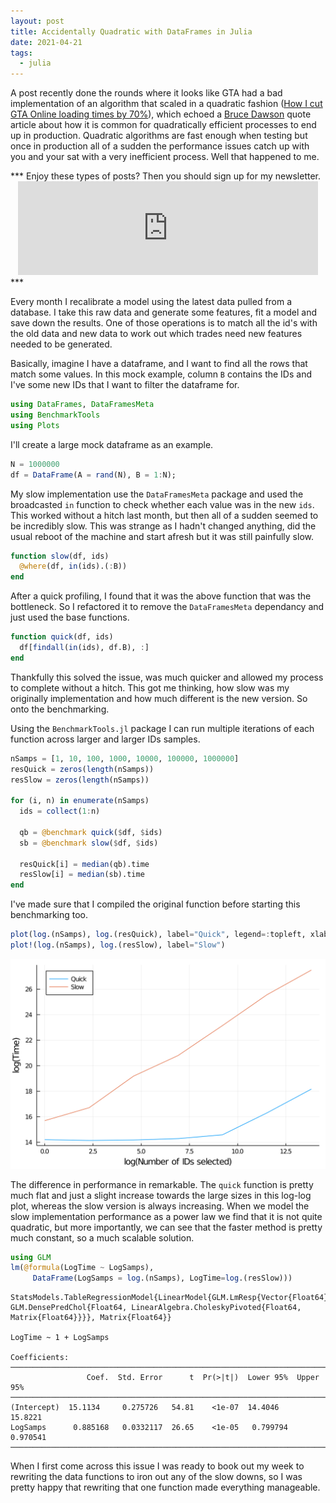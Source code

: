 ```yaml
---
layout: post
title: Accidentally Quadratic with DataFrames in Julia
date: 2021-04-21
tags: 
  - julia
---
```


A post recently done the rounds where it looks like GTA had a bad
implementation of an algorithm that scaled in a quadratic fashion ([How I cut GTA Online loading times by 70%](https://nee.lv/2021/02/28/How-I-cut-GTA-Online-loading-times-by-70/)),
which echoed a [Bruce Dawson](https://randomascii.wordpress.com/) quote article about how it is common for
quadratically efficient processes to end up in production.
Quadratic algorithms are fast enough when testing but once in production all of
a sudden the performance issues catch up with you and your sat with a
very inefficient process. Well that happened to me. 

<p></p>
***
Enjoy these types of posts? Then you should sign up for my newsletter. 
<div style="text-align: center;">
<iframe src="https://dm13450.substack.com/embed" width="480"
height="150" style="border:1px solid ##fdfdfd; background:#fdfdfd;"
frameborder="0" scrolling="no"></iframe>
</div>
***
<p></p>

Every month I recalibrate a model using the latest data pulled from a
database. I take this raw data and generate some features, fit a model
and save down the results. One of those operations is to match all the
id's with the old data and new data to work out which trades need new features needed to be generated. 

Basically, imagine I have a dataframe, and I want to find all the rows
that match some values. In this mock example, column `B` contains the
IDs and I've some new IDs that I want to filter the dataframe for. 


```julia
using DataFrames, DataFramesMeta
using BenchmarkTools
using Plots
```

I'll create a large mock dataframe as an example. 

```julia
N = 1000000
df = DataFrame(A = rand(N), B = 1:N);
```

My slow implementation use the `DataFramesMeta` package and used the broadcasted `in` function to check whether each value was in the new `ids`. This worked without a hitch last month, but then all of a sudden seemed to be incredibly slow. This was strange as I hadn't changed anything, did the usual reboot of the machine and start afresh but it was still painfully slow. 

```julia
function slow(df, ids)
  @where(df, in(ids).(:B))
end
```

After a quick profiling, I found that it was the above function that
was the bottleneck. So I refactored it to remove the `DataFramesMeta` dependancy and just used the base functions. 


```julia
function quick(df, ids)
  df[findall(in(ids), df.B), :]
end
```

Thankfully this solved the issue, was much quicker and allowed my
process to complete without a hitch. This got me thinking, how slow was my originally implementation and how much different is the new version. So onto the benchmarking. 

Using the `BenchmarkTools.jl` package I can run multiple iterations of each function across larger and larger IDs samples. 

```julia
nSamps = [1, 10, 100, 1000, 10000, 100000, 1000000]
resQuick = zeros(length(nSamps))
resSlow = zeros(length(nSamps))

for (i, n) in enumerate(nSamps)
  ids = collect(1:n) 
    
  qb = @benchmark quick($df, $ids)
  sb = @benchmark slow($df, $ids)
    
  resQuick[i] = median(qb).time
  resSlow[i] = median(sb).time
end
```

I've made sure that I compiled the original function before starting
this benchmarking too. 

```julia
plot(log.(nSamps), log.(resQuick), label="Quick", legend=:topleft, xlabel="log(Number of IDs selected)", ylab="log(Time)")
plot!(log.(nSamps), log.(resSlow), label="Slow")
```

![svg](/assets/quadratic/output_10_0.svg)

The difference in performance in remarkable. The `quick` function
is pretty much flat and just a slight increase towards the large sizes
in this log-log plot, whereas the slow version is always increasing. When we model the slow implementation performance as a power law we find that it is not quite quadratic, but more importantly, we can see that the faster method is pretty much constant, so a much scalable solution. 

```julia
using GLM
lm(@formula(LogTime ~ LogSamps),
     DataFrame(LogSamps = log.(nSamps), LogTime=log.(resSlow)))
```

    StatsModels.TableRegressionModel{LinearModel{GLM.LmResp{Vector{Float64}}, GLM.DensePredChol{Float64, LinearAlgebra.CholeskyPivoted{Float64, Matrix{Float64}}}}, Matrix{Float64}}
    
    LogTime ~ 1 + LogSamps
    
    Coefficients:
    ─────────────────────────────────────────────────────────────────────────
                     Coef.  Std. Error      t  Pr(>|t|)  Lower 95%  Upper 95%
    ─────────────────────────────────────────────────────────────────────────
    (Intercept)  15.1134     0.275726   54.81    <1e-07  14.4046    15.8221
    LogSamps      0.885168   0.0332117  26.65    <1e-05   0.799794   0.970541
    ─────────────────────────────────────────────────────────────────────────

When I first come across this issue I was ready to book out my week to rewriting the data functions to iron out any of the slow downs, so I was pretty happy that rewriting that one function made everything manageable. 
